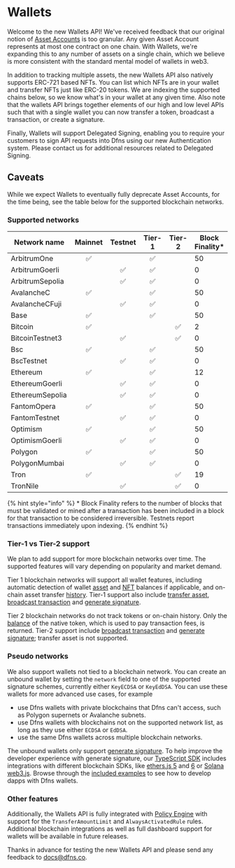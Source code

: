 # Wallets

Welcome to the new Wallets API! We've received feedback that our original notion of [Asset Accounts](../high-level-api-asset-accounts-and-payments/asset-accounts/) is too granular. Any given Asset Account represents at most one contract on one chain. With Wallets, we're expanding this to any number of assets on a single chain, which we believe is more consistent with the standard mental model of wallets in web3.

In addition to tracking multiple assets, the new Wallets API also natively supports ERC-721 based NFTs. You can list which NFTs are in your wallet and transfer NFTs just like ERC-20 tokens. We are indexing the supported chains below, so we know what's in your wallet at any given time. Also note that the wallets API brings together elements of our high and low level APIs such that with a single wallet you can now transfer a token, broadcast a transaction, or create a signature.

Finally, Wallets will support Delegated Signing, enabling you to require your customers to sign API requests into Dfns using our new Authentication system. Please contact us for additional resources related to Delegated Signing.

## Caveats

While we expect Wallets to eventually fully deprecate Asset Accounts, for the time being, see the table below for the supported blockchain networks.

### Supported networks <a href="#supported-networks" id="supported-networks"></a>

<table><thead><tr><th width="198">Network name</th><th width="109" align="center">Mainnet</th><th width="106" align="center">Testnet</th><th width="82" align="center">Tier-1</th><th width="90" align="center">Tier-2</th><th>Block Finality* </th></tr></thead><tbody><tr><td>ArbitrumOne</td><td align="center"><span data-gb-custom-inline data-tag="emoji" data-code="2705">✅</span></td><td align="center"></td><td align="center"><span data-gb-custom-inline data-tag="emoji" data-code="2705">✅</span></td><td align="center"></td><td>50</td></tr><tr><td>ArbitrumGoerli</td><td align="center"></td><td align="center"><span data-gb-custom-inline data-tag="emoji" data-code="2705">✅</span></td><td align="center"><span data-gb-custom-inline data-tag="emoji" data-code="2705">✅</span></td><td align="center"></td><td>0</td></tr><tr><td>ArbitrumSepolia</td><td align="center"></td><td align="center"><span data-gb-custom-inline data-tag="emoji" data-code="2705">✅</span></td><td align="center"><span data-gb-custom-inline data-tag="emoji" data-code="2705">✅</span></td><td align="center"></td><td>0</td></tr><tr><td>AvalancheC</td><td align="center"><span data-gb-custom-inline data-tag="emoji" data-code="2705">✅</span></td><td align="center"></td><td align="center"><span data-gb-custom-inline data-tag="emoji" data-code="2705">✅</span></td><td align="center"></td><td>50</td></tr><tr><td>AvalancheCFuji</td><td align="center"></td><td align="center"><span data-gb-custom-inline data-tag="emoji" data-code="2705">✅</span></td><td align="center"><span data-gb-custom-inline data-tag="emoji" data-code="2705">✅</span></td><td align="center"></td><td>0</td></tr><tr><td>Base</td><td align="center"><span data-gb-custom-inline data-tag="emoji" data-code="2705">✅</span></td><td align="center"></td><td align="center"><span data-gb-custom-inline data-tag="emoji" data-code="2705">✅</span></td><td align="center"></td><td>50</td></tr><tr><td>Bitcoin</td><td align="center"><span data-gb-custom-inline data-tag="emoji" data-code="2705">✅</span></td><td align="center"></td><td align="center"></td><td align="center"><span data-gb-custom-inline data-tag="emoji" data-code="2705">✅</span></td><td>2</td></tr><tr><td>BitcoinTestnet3</td><td align="center"></td><td align="center"><span data-gb-custom-inline data-tag="emoji" data-code="2705">✅</span></td><td align="center"></td><td align="center"><span data-gb-custom-inline data-tag="emoji" data-code="2705">✅</span></td><td>0</td></tr><tr><td>Bsc</td><td align="center"><span data-gb-custom-inline data-tag="emoji" data-code="2705">✅</span></td><td align="center"></td><td align="center"><span data-gb-custom-inline data-tag="emoji" data-code="2705">✅</span></td><td align="center"></td><td>50</td></tr><tr><td>BscTestnet</td><td align="center"></td><td align="center"><span data-gb-custom-inline data-tag="emoji" data-code="2705">✅</span></td><td align="center"><span data-gb-custom-inline data-tag="emoji" data-code="2705">✅</span></td><td align="center"></td><td>0</td></tr><tr><td>Ethereum</td><td align="center"><span data-gb-custom-inline data-tag="emoji" data-code="2705">✅</span></td><td align="center"></td><td align="center"><span data-gb-custom-inline data-tag="emoji" data-code="2705">✅</span></td><td align="center"></td><td>12</td></tr><tr><td>EthereumGoerli</td><td align="center"></td><td align="center"><span data-gb-custom-inline data-tag="emoji" data-code="2705">✅</span></td><td align="center"><span data-gb-custom-inline data-tag="emoji" data-code="2705">✅</span></td><td align="center"></td><td>0</td></tr><tr><td>EthereumSepolia</td><td align="center"></td><td align="center"><span data-gb-custom-inline data-tag="emoji" data-code="2705">✅</span></td><td align="center"><span data-gb-custom-inline data-tag="emoji" data-code="2705">✅</span></td><td align="center"></td><td>0</td></tr><tr><td>FantomOpera</td><td align="center"><span data-gb-custom-inline data-tag="emoji" data-code="2705">✅</span></td><td align="center"></td><td align="center"><span data-gb-custom-inline data-tag="emoji" data-code="2705">✅</span></td><td align="center"></td><td>50</td></tr><tr><td>FantomTestnet</td><td align="center"></td><td align="center"><span data-gb-custom-inline data-tag="emoji" data-code="2705">✅</span></td><td align="center"><span data-gb-custom-inline data-tag="emoji" data-code="2705">✅</span></td><td align="center"></td><td>0</td></tr><tr><td>Optimism</td><td align="center"><span data-gb-custom-inline data-tag="emoji" data-code="2705">✅</span></td><td align="center"></td><td align="center"><span data-gb-custom-inline data-tag="emoji" data-code="2705">✅</span></td><td align="center"></td><td>50</td></tr><tr><td>OptimismGoerli</td><td align="center"></td><td align="center"><span data-gb-custom-inline data-tag="emoji" data-code="2705">✅</span></td><td align="center"><span data-gb-custom-inline data-tag="emoji" data-code="2705">✅</span></td><td align="center"></td><td>0</td></tr><tr><td>Polygon</td><td align="center"><span data-gb-custom-inline data-tag="emoji" data-code="2705">✅</span></td><td align="center"></td><td align="center"><span data-gb-custom-inline data-tag="emoji" data-code="2705">✅</span></td><td align="center"></td><td>50</td></tr><tr><td>PolygonMumbai</td><td align="center"></td><td align="center"><span data-gb-custom-inline data-tag="emoji" data-code="2705">✅</span></td><td align="center"><span data-gb-custom-inline data-tag="emoji" data-code="2705">✅</span></td><td align="center"></td><td>0</td></tr><tr><td>Tron</td><td align="center"><span data-gb-custom-inline data-tag="emoji" data-code="2705">✅</span></td><td align="center"></td><td align="center"></td><td align="center"><span data-gb-custom-inline data-tag="emoji" data-code="2705">✅</span></td><td>19</td></tr><tr><td>TronNile</td><td align="center"></td><td align="center"><span data-gb-custom-inline data-tag="emoji" data-code="2705">✅</span></td><td align="center"></td><td align="center"><span data-gb-custom-inline data-tag="emoji" data-code="2705">✅</span></td><td>0</td></tr></tbody></table>

{% hint style="info" %}
\* Block Finality refers to the number of blocks that must be validated or mined after a transaction has been included in a block for that transaction to be considered irreversible.  Testnets report transactions immediately upon indexing.&#x20;
{% endhint %}

### Tier-1 vs Tier-2 support

We plan to add support for more blockchain networks over time. The supported features will vary depending on popularity and market demand.

Tier 1 blockchain networks will support all wallet features, including automatic detection of wallet [asset](get-wallet-assets.md) and [NFT](get-wallet-nfts.md) balances if applicable, and on-chain asset transfer [history](get-wallet-history.md). Tier-1 support also include [transfer asset](transfer-asset-from-wallet.md), [broadcast transaction](broadcast-transaction-from-wallet.md) and [generate signature](generate-signature-from-wallet.md).

Tier 2 blockchain networks do not track tokens or on-chain history. Only the [balance](get-wallet-assets.md) of the native token, which is used to pay transaction fees, is returned. Tier-2 support include [broadcast transaction](broadcast-transaction-from-wallet.md) and [generate signature](generate-signature-from-wallet.md); transfer asset is not supported.

### Pseudo networks <a href="#pseudo-networks" id="pseudo-networks"></a>

We also support wallets not tied to a blockchain network. You can create an unbound wallet by setting the `network` field to one of the supported signature schemes, currently either `KeyECDSA` or `KeyEdDSA`. You can use these wallets for more advanced use cases, for example

* use Dfns wallets with private blockchains that Dfns can't access, such as Polygon supernets or Avalanche subnets.
* use Dfns wallets with blockchains not on the supported network list, as long as they use either `ECDSA` or `EdDSA`.
* use the same Dfns wallets across multiple blockchain networks.

The unbound wallets only support [generate signature](generate-signature-from-wallet.md). To help improve the developer experience with generate signature, our [TypeScript SDK](https://github.com/dfnsext/typescript-sdk) includes integrations with different blockchain SDKs, like [ethers.js 5](https://github.com/dfnsext/typescript-sdk/tree/m/packages/lib-ethersjs5) and [6](https://github.com/dfnsext/typescript-sdk/tree/m/packages/lib-ethersjs6) or [Solana web3.js](https://github.com/dfnsext/typescript-sdk/tree/m/packages/lib-solana). Browse through the [included examples](https://github.com/dfnsext/typescript-sdk/tree/m/examples) to see how to develop dapps with Dfns wallets.

### Other features

Additionally, the Wallets API is fully integrated with [Policy Engine](https://docs.dfns.co/dfns-docs/api-docs/policy-management/datamodel) with support for the `TransferAmountLimit` and `AlwaysActivatedRule` rules.  Additional blockchain integrations as well as full dashboard support for wallets will be available in future releases.&#x20;

Thanks in advance for testing the new Wallets API and please send any feedback to docs@dfns.co.
